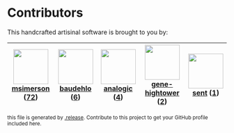 # Contributors

This handcrafted artisinal software is brought to you by:

| <img height="80" src="https://avatars.githubusercontent.com/u/261635?v=4"><br><a href="https://github.com/msimerson">msimerson</a> (<a href="https://github.com/haraka/node-address-rfc2821/commits?author=msimerson">72</a>) | <img height="80" src="https://avatars.githubusercontent.com/u/662371?v=4"><br><a href="https://github.com/baudehlo">baudehlo</a> (<a href="https://github.com/haraka/node-address-rfc2821/commits?author=baudehlo">6</a>) | <img height="80" src="https://avatars.githubusercontent.com/u/934254?v=4"><br><a href="https://github.com/analogic">analogic</a> (<a href="https://github.com/haraka/node-address-rfc2821/commits?author=analogic">4</a>) | <img height="80" src="https://avatars.githubusercontent.com/u/3957811?v=4"><br><a href="https://github.com/gene-hightower">gene-hightower</a> (<a href="https://github.com/haraka/node-address-rfc2821/commits?author=gene-hightower">2</a>) | <img height="80" src="https://avatars.githubusercontent.com/u/66543853?v=4"><br><a href="https://github.com/sent">sent</a> (<a href="https://github.com/haraka/node-address-rfc2821/commits?author=sent">1</a>) |
| :---------------------------------------------------------------------------------------------------------------------------------------------------------------------------------------------------------------------------: | :-----------------------------------------------------------------------------------------------------------------------------------------------------------------------------------------------------------------------: | :-----------------------------------------------------------------------------------------------------------------------------------------------------------------------------------------------------------------------: | :------------------------------------------------------------------------------------------------------------------------------------------------------------------------------------------------------------------------------------------: | :-------------------------------------------------------------------------------------------------------------------------------------------------------------------------------------------------------------: |

<sub>this file is generated by [.release](https://github.com/msimerson/.release).
Contribute to this project to get your GitHub profile included here.</sub>
